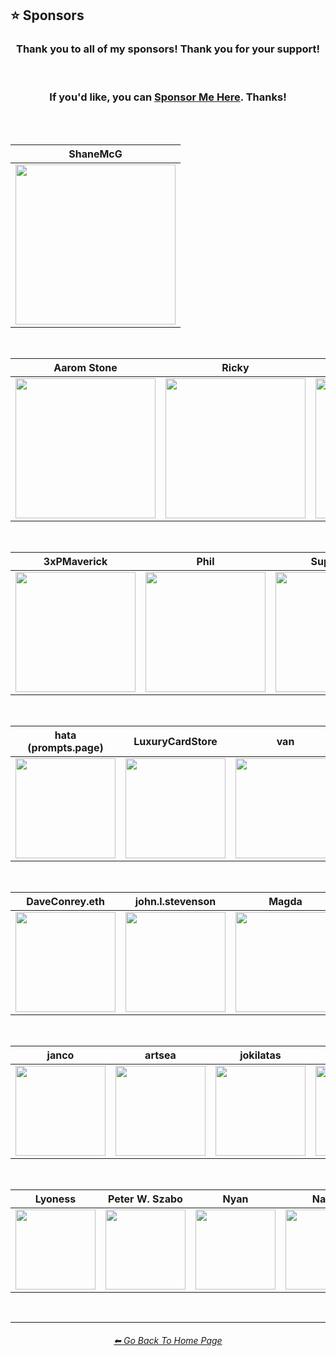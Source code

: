 <h2>⭐ Sponsors</h2>

<div align=center>

<h3>Thank you to all of my sponsors! Thank you for your support!</h3>

<br>

<h3>If you'd like, you can <a href="https://ko-fi.com/willwulfken">Sponsor Me Here</a>. Thanks!</h3>

<br><br>

| ShaneMcG |
| :-: |
| <img src="https://github.com/willwulfken/MidJourney-Styles-and-Keywords-Reference/blob/main/Images/Sponsor_Images/ShaneMcG.png?raw=true" width="256" /> |

<br>

| Aarom Stone | Ricky | Blake K |
| :-: | :-: | :-: |
| <img src="https://github.com/willwulfken/MidJourney-Styles-and-Keywords-Reference/blob/main/Images/Sponsor_Images/Aarom_Stone.png?raw=true" width="224" /> | <img src="https://github.com/willwulfken/MidJourney-Styles-and-Keywords-Reference/blob/main/Images/Sponsor_Images/Ricky.png?raw=true" width="224" /> | <img src="https://github.com/willwulfken/MidJourney-Styles-and-Keywords-Reference/blob/main/Images/Sponsor_Images/Blake_K.png?raw=true" width="224" /> |

<br>

| 3xPMaverick | Phil | Supporter |
| :-: | :-: | :-: |
| <img src="https://github.com/willwulfken/MidJourney-Styles-and-Keywords-Reference/blob/main/Images/Sponsor_Images/3xPMaverick.png?raw=true" width="192" /> | <img src="https://github.com/willwulfken/MidJourney-Styles-and-Keywords-Reference/blob/main/Images/Sponsor_Images/Phil.png?raw=true" width="192" /> | <img src="https://github.com/willwulfken/MidJourney-Styles-and-Keywords-Reference/blob/main/Images/Sponsor_Images/Supporter.png?raw=true" width="192" /> |

<br>

| hata (prompts.page) | LuxuryCardStore | van | Albert Bardewyck |
| :-: | :-: | :-: | :-: |
| <img src="https://github.com/willwulfken/MidJourney-Styles-and-Keywords-Reference/blob/main/Images/Sponsor_Images/hata.png?raw=true" width="160" /> | <img src="https://github.com/willwulfken/MidJourney-Styles-and-Keywords-Reference/blob/main/Images/Sponsor_Images/LuxuryCardStore.png?raw=true" width="160" /> | <img src="https://github.com/willwulfken/MidJourney-Styles-and-Keywords-Reference/blob/main/Images/Sponsor_Images/van.png?raw=true" width="160" /> | <img src="https://github.com/willwulfken/MidJourney-Styles-and-Keywords-Reference/blob/main/Images/Sponsor_Images/Albert_Bardewyck.png?raw=true" width="160" /> |

<br>

| DaveConrey.eth | john.l.stevenson | Magda | 3rdEyeGreen | Friend
| :-: | :-: | :-: | :-: | :-: |
| <img src="https://github.com/willwulfken/MidJourney-Styles-and-Keywords-Reference/blob/main/Images/Sponsor_Images/DaveConrey.eth.png?raw=true" width="160" /> | <img src="https://github.com/willwulfken/MidJourney-Styles-and-Keywords-Reference/blob/main/Images/Sponsor_Images/john.l.stevenson.png?raw=true" width="160" /> | <img src="https://github.com/willwulfken/MidJourney-Styles-and-Keywords-Reference/blob/main/Images/Sponsor_Images/Magda.png?raw=true" width="160" /> | <img src="https://github.com/willwulfken/MidJourney-Styles-and-Keywords-Reference/blob/main/Images/Sponsor_Images/3rdEyeGreen.png?raw=true" width="160" /> | <img src="https://github.com/willwulfken/MidJourney-Styles-and-Keywords-Reference/blob/main/Images/Sponsor_Images/Friend.png?raw=true" width="160" /> |

<br>

| janco | artsea | jokilatas | Jae Gi | RaymondTeo |
| :-: | :-: | :-: | :-: | :-: |
| <img src="https://github.com/willwulfken/MidJourney-Styles-and-Keywords-Reference/blob/main/Images/Sponsor_Images/janco.png?raw=true" width="144" /> | <img src="https://github.com/willwulfken/MidJourney-Styles-and-Keywords-Reference/blob/main/Images/Sponsor_Images/artsea.png?raw=true" width="144" /> | <img src="https://github.com/willwulfken/MidJourney-Styles-and-Keywords-Reference/blob/main/Images/Sponsor_Images/jokilatas.png?raw=true" width="144" /> | <img src="https://github.com/willwulfken/MidJourney-Styles-and-Keywords-Reference/blob/main/Images/Sponsor_Images/Jae_Gi.png?raw=true" width="144" /> | <img src="https://github.com/willwulfken/MidJourney-Styles-and-Keywords-Reference/blob/main/Images/Sponsor_Images/RaymondTeo.png?raw=true" width="144" /> |

<br>

| Lyoness | Peter W. Szabo | Nyan | Nadir |
| :-: | :-: | :-: | :-: |
| <img src="https://github.com/willwulfken/MidJourney-Styles-and-Keywords-Reference/blob/main/Images/Sponsor_Images/Lyoness.png?raw=true" width="128" /> | <img src="https://github.com/willwulfken/MidJourney-Styles-and-Keywords-Reference/blob/main/Images/Sponsor_Images/Peter_W_Szabo.png?raw=true" width="128" /> | <img src="https://github.com/willwulfken/MidJourney-Styles-and-Keywords-Reference/blob/main/Images/Sponsor_Images/Nyan.png?raw=true" width="128" /> | <img src="https://github.com/willwulfken/MidJourney-Styles-and-Keywords-Reference/blob/main/Images/Sponsor_Images/Nadir.png?raw=true" width="128" /> |

</div>

<br>
<hr><!--------------->
<div align="center">
<h6><a href="https://github.com/willwulfken/MidJourney-Styles-and-Keywords-Reference/blob/main/README.md">⬅ Go Back To Home Page</a></h6>
</div>